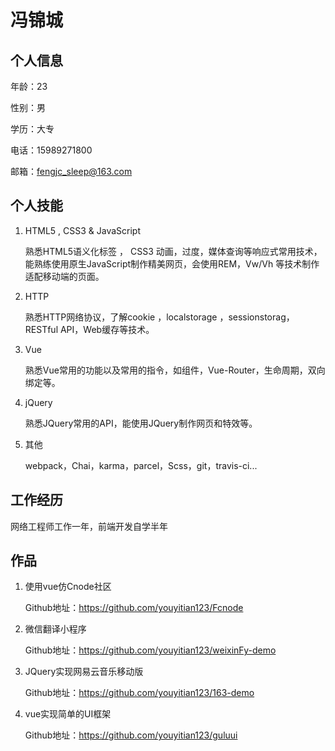 # 冯锦城

## 个人信息

年龄：23

性别：男

学历：大专

电话：15989271800

邮箱：fengjc_sleep@163.com

## 个人技能

1. HTML5 , CSS3 & JavaScript

   熟悉HTML5语义化标签 ， CSS3 动画，过度，媒体查询等响应式常用技术，能熟练使用原生JavaScript制作精美网页，会使用REM，Vw/Vh 等技术制作适配移动端的页面。

2. HTTP

   熟悉HTTP网络协议，了解cookie ，localstorage ，sessionstorag，RESTful API，Web缓存等技术。

3. Vue

   熟悉Vue常用的功能以及常用的指令，如组件，Vue-Router，生命周期，双向绑定等。

4. jQuery

   熟悉JQuery常用的API，能使用JQuery制作网页和特效等。

5. 其他

   webpack，Chai，karma，parcel，Scss，git，travis-ci...

## 工作经历

网络工程师工作一年，前端开发自学半年

## 作品

1. 使用vue仿Cnode社区

   Github地址：https://github.com/youyitian123/Fcnode

2. 微信翻译小程序

   Github地址：https://github.com/youyitian123/weixinFy-demo

3. JQuery实现网易云音乐移动版

   Github地址：https://github.com/youyitian123/163-demo

4. vue实现简单的UI框架

   Github地址：https://github.com/youyitian123/guluui








